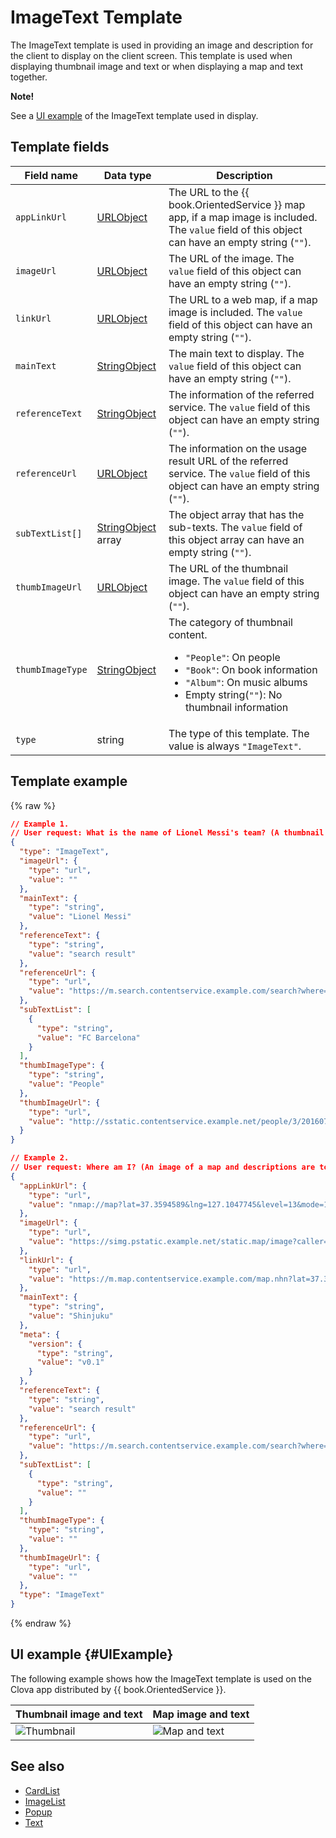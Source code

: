 # ImageText Template
The ImageText template is used in providing an image and description for the client to display on the client screen. This template is used when displaying thumbnail image and text or when displaying a map and text together.

<div class="note">
<p><strong>Note!</strong></p>
<p>See a <a href="#UIExample">UI example</a> of the ImageText template used in display.</p>
</div>

## Template fields

| Field name       | Data type    | Description                     |
|---------------|---------|-----------------------------|
| `appLinkUrl`     | [URLObject](/CIC/References/ContentTemplates/Shared_Objects.md#URLObject)             | The URL to the {{ book.OrientedService }} map app, if a map image is included. The `value` field of this object can have an empty string (`""`).  |
| `imageUrl`       | [URLObject](/CIC/References/ContentTemplates/Shared_Objects.md#URLObject)             | The URL of the image. The `value` field of this object can have an empty string (`""`).                                |
| `linkUrl`        | [URLObject](/CIC/References/ContentTemplates/Shared_Objects.md#URLObject)             | The URL to a web map, if a map image is included. The `value` field of this object can have an empty string (`""`).   |
| `mainText`       | [StringObject](/CIC/References/ContentTemplates/Shared_Objects.md#StringObject)       | The main text to display. The `value` field of this object can have an empty string (`""`).                                       |
| `referenceText`  | [StringObject](/CIC/References/ContentTemplates/Shared_Objects.md#StringObject)       | The information of the referred service. The `value` field of this object can have an empty string (`""`).  |
| `referenceUrl`   | [URLObject](/CIC/References/ContentTemplates/Shared_Objects.md#URLObject)             | The information on the usage result URL of the referred service. The `value` field of this object can have an empty string (`""`).   |
| `subTextList[]`    | [StringObject](/CIC/References/ContentTemplates/Shared_Objects.md#StringObject) array | The object array that has the sub-texts. The `value` field of this object array can have an empty string (`""`).                               |
| `thumbImageUrl`  | [URLObject](/CIC/References/ContentTemplates/Shared_Objects.md#URLObject)             | The URL of the thumbnail image. The `value` field of this object can have an empty string (`""`).                           |
| `thumbImageType` | [StringObject](/CIC/References/ContentTemplates/Shared_Objects.md#StringObject)       | The category of thumbnail content. <ul><li><code>"People"</code>: On people</li><li><code>"Book"</code>: On book information</li><li><code>"Album"</code>: On music albums</li><li>Empty string(<code>""</code>): No thumbnail information</li></ul> |
| `type`           | string  | The type of this template. The value is always `"ImageText"`.      |

## Template example

{% raw %}

```json
// Example 1.
// User request: What is the name of Lionel Messi's team? (A thumbnail image and text are to be displayed)
{
  "type": "ImageText",
  "imageUrl": {
    "type": "url",
    "value": ""
  },
  "mainText": {
    "type": "string",
    "value": "Lionel Messi"
  },
  "referenceText": {
    "type": "string",
    "value": "search result"
  },
  "referenceUrl": {
    "type": "url",
    "value": "https://m.search.contentservice.example.com/search?where=m&sm=mob_lic&query=%eb%a6%ac%ec%98%a4%eb%84%ac+%eb%a9%94%ec%8b%9c+%ec%86%8c%ec%86%8d%ed%8c%80"
  },
  "subTextList": [
    {
      "type": "string",
      "value": "FC Barcelona"
    }
  ],
  "thumbImageType": {
    "type": "string",
    "value": "People"
  },
  "thumbImageUrl": {
    "type": "url",
    "value": "http://sstatic.contentservice.example.net/people/3/201607071816066361.jpg"
  }
}

// Example 2.
// User request: Where am I? (An image of a map and descriptions are to be displayed)
{
  "appLinkUrl": {
    "type": "url",
    "value": "nmap://map?lat=37.3594589&lng=127.1047745&level=13&mode=1&traffic=false&bicycle=false&cadastral=false&appname=com.contentservice.clova"
  },
  "imageUrl": {
    "type": "url",
    "value": "https://simg.pstatic.example.net/static.map/image?caller=mw_search&crs=EPSG:4326&scale=2&format=jpg&dataversion=163.2&version=1.1&baselayer=default&center=127.1047745,37.3594589&markers=type,default2_s,127.1047745,37.3594589&level=10&h=402&w=515"
  },
  "linkUrl": {
    "type": "url",
    "value": "https://m.map.contentservice.example.com/map.nhn?lat=37.3594589&lng=127.1047745&dlevel=&mapMode=&pinTitle=&boundary=&traffic="
  },
  "mainText": {
    "type": "string",
    "value": "Shinjuku"
  },
  "meta": {
    "version": {
      "type": "string",
      "value": "v0.1"
    }
  },
  "referenceText": {
    "type": "string",
    "value": "search result"
  },
  "referenceUrl": {
    "type": "url",
    "value": "https://m.search.contentservice.example.com/search?where=m&sm=mob_lic&query=%ed%98%84%ec%9e%ac+%ec%9c%84%ec%b9%98"
  },
  "subTextList": [
    {
      "type": "string",
      "value": ""
    }
  ],
  "thumbImageType": {
    "type": "string",
    "value": ""
  },
  "thumbImageUrl": {
    "type": "url",
    "value": ""
  },
  "type": "ImageText"
}
```

{% endraw %}

## UI example {#UIExample}
The following example shows how the ImageText template is used on the Clova app distributed by {{ book.OrientedService }}.

| Thumbnail image and text | Map image and text |
|-------|-------|
| ![Thumbnail](/CIC/Resources/Images/Content_Template-Thumbimage_and_Text.png) | ![Map and text](/CIC/Resources/Images/Content_Template-Mapimage_and_Text.png) |

## See also
* [CardList](/CIC/References/ContentTemplates/CardList.md)
* [ImageList](/CIC/References/ContentTemplates/ImageList.md)
* [Popup](/CIC/References/ContentTemplates/Popup.md)
* [Text](/CIC/References/ContentTemplates/Text.md)
